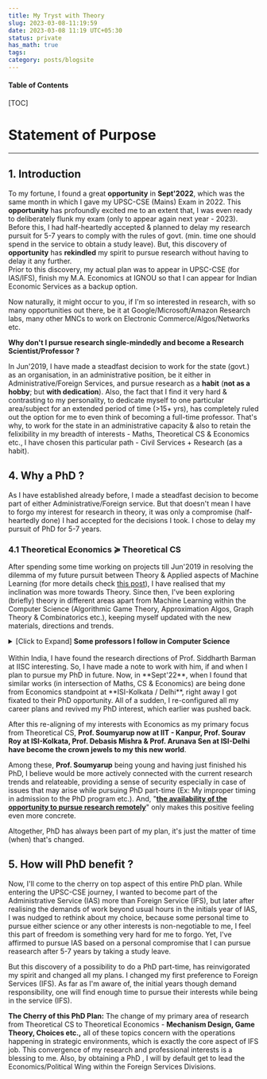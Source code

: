 ```yaml
---
title: My Tryst with Theory
slug: 2023-03-08-11:19:59
date: 2023-03-08 11:19 UTC+05:30
status: private
has_math: true
tags:
category: posts/blogsite
---
```


<h4>Table of Contents</h4>
[TOC]

# Statement of Purpose
---
## 1. Introduction 

To my fortune, I found a great **opportunity** in **Sept'2022**, which was the same month in which I gave my UPSC-CSE (Mains) Exam in 2022. This **opportunity** has profoundly excited me to an extent that, I was even ready to deliberately flunk my exam (only to appear again next year - 2023). Before this, I had half-heartedly accepted & planned to delay my research pursuit for 5-7 years to comply with the rules of govt. (min. time one should spend in the service to obtain a study leave). But, this discovery of **opportunity** has **rekindled** my spirit to pursue research without having to delay it any further.   
Prior to this discovery, my actual plan was to appear in UPSC-CSE (for IAS/IFS), finish my M.A. Economics at IGNOU so that I can appear for Indian Economic Services as a backup option.  

Now naturally, it might occur to you, if I'm so interested in research, with so many opportunities out there, be it at Google/Microsoft/Amazon Research labs, many other MNCs to work on Electronic Commerce/Algos/Networks etc. 

**Why don't I pursue research single-mindedly and become a Research Scientist/Professor ?**

In Jun'2019, I have made a steadfast decision to work for the state (govt.) as an organisation, in an administrative position, be it either in Administrative/Foreign Services, and pursue research as a **habit** (**not as a hobby**; but **with dedication**). Also, the fact that I find it very hard & contrasting to my personality, to dedicate myself to one particular area/subject for an extended period of time (>15+ yrs), has completely ruled out the option for me to even think of becoming a full-time professor. That's why, to work for the state in an administrative capacity & also to retain the felixibility in my breadth of interests - Maths, Theoretical CS & Economics etc., I have chosen this particular path - Civil Services + Research (as a habit).

## 4. Why a PhD ?

As I have established already before, I made a steadfast decision to become part of either Administrative/Foreign service. But that doesn't mean I have to forgo my interest for research in theory, it was only a compromise (half-heartedly done) I had accepted for the decisions I took. I chose to delay my pursuit of PhD for 5-7 years. 

### 4.1 Theoretical Economics $\succcurlyeq$ Theoretical CS

After spending some time working on projects till Jun'2019 in resolving the dilemma of my future pursuit between Theory & Applied aspects of Machine Learning (for more details check [this post](link://slug/2023-02-23-17:38:35)), I have realised that my inclination was more towards Theory. Since then, I've been exploring (briefly) theory in different areas apart from Machine Learning within the Computer Science (Algorithmic Game Theory, Approximation Algos, Graph Theory & Combinatorics etc.), keeping myself updated with the new materials, directions and trends. 

<details>
<summary> [Click to Expand] <strong>Some professors I follow in Computer Science</strong></summary>
<br>
Prahlad Harsha & Others. at TIFR, Siddharth Barman (Fair Division) at IISC & groups working at Google & Microsoft Research in India, U.Penn (Sampath Kannan), UW (Anna Karlin, Sebastien Bubeck, Yin-Tat-Lee etc.), UCSD (Shachar Lovett, Daniel Kane etc.), UIUC (Sariel Har-Peled, Jugal Garg, Ruta Mehta etc.), Princeton (Matt Weinberg etc.), Harvard (Madhusudhan etc.), CMU (Pradeep Ravikumar, Venkatesh Guruswami etc.) and many other groups at MIT (Constantinos Daskalakis etc.), UC Berkeley (Prasad Raghavendra, Moritz Hardt etc.), Columbia (Tim Roughgarden etc.), UW-Madison (Nowak, Suchi Chawla moved to UT-Austin etc.), Stanford (Andrea Montanari, etc.) & people at many others places - UWaterloo, Toronto, Oxford, ETHZ, EPFL etc.
<br>
</details>
<br> 
Within India, I have found the research directions of Prof. Siddharth Barman at IISC interesting. So, I have made a note to work with him, if and when I plan to pursue my PhD in future. Now, in **Sept'22**, when I found that similar works (in intersection of Maths, CS & Economics) are being done from Economics standpoint at **ISI-Kolkata / Delhi**, right away I got fixated to their PhD opportunity. All of a sudden, I re-configured all my career plans and revived my PhD interest, which earlier was pushed back. 

After this re-aligning of my interests with Economics as my primary focus from Theoretical CS, **Prof. Soumyarup now at IIT - Kanpur, Prof. Sourav Roy at ISI-Kolkata, Prof. Debasis Mishra & Prof. Arunava Sen at ISI-Delhi have become the crown jewels to my this new world**.  

Among these, **Prof. Soumyarup** being young and having just finished his PhD, I believe would be more actively connected with the current research trends and relateable, providing a sense of security especially in case of issues that may arise while pursuing PhD part-time (Ex: My improper timing in admission to the PhD program etc.). And, "<ins><strong>the availability of the opportunity to pursue research remotely</strong></ins>" only makes this positive feeling even more concrete. 

Altogether, PhD has always been part of my plan, it's just the matter of time (when) that's changed.  

## 5. How will PhD benefit ? 

Now, I'll come to the cherry on top aspect of this entire PhD plan. While entering the UPSC-CSE journey, I wanted to become part of the Administrative Service (IAS) more than Foreign Service (IFS), but later after realising the demands of work beyond usual hours in the initials year of IAS, I was nudged to rethink about my choice, because some personal time to pursue either science or any other interests is non-negotiable to me, I feel this part of freedom is something very hard for me to forgo. Yet, I've affirmed to pursue IAS based on a personal compromise that I can pursue reasearch after 5-7 years by taking a study leave. 

But this discovery of a possibility to do a PhD part-time, has reinvigorated my spirit and changed all my plans. I changed my first preference to Foreign Services (IFS).  As far as I'm aware of, the initial years though demand responsibility, one will find enough time to pursue their interests while being in the service (IFS).

**The Cherry of this PhD Plan:** The change of my primary area of research from Theoretical CS to Theoretical Economics - **Mechanism Design, Game Theory, Choices etc.,** all of these topics concern with the operations happening in strategic environments, which is exactly the core aspect of IFS job. This convergence of my research and professional interests is a blessing to me. Also, by obtaining a PhD , I will by default get to lead the Economics/Political Wing within the Foreign Services Divisions. 
